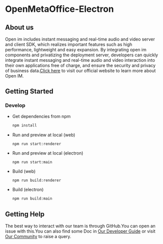 # OpenMetaOffice-Electron

## About us

Open im includes instant messaging and real-time audio and video server and client SDK, which realizes important features such as high performance, lightweight and easy expansion. By integrating open im components and privatizing the deployment server, developers can quickly integrate instant messaging and real-time audio and video interaction into their own applications free of charge, and ensure the security and privacy of business data.[Click here](https://www.rentsoft.cn/) to visit our official website to learn more about Open IM.



## Getting Started

### Develop

- Get dependencies from npm

  ```bash
  npm install 
  ```


- Run and preview at local (web)

  ```
  npm run start:renderer

- Run and preview at local (electron)

  ```bash
  npm run start:main
  ```

- Build (web)

  ```
  npm run build:renderer
  ```

- Build (electron)

  ```bash
  npm run build:main
  ```

  

## Getting Help

The best way to interact with our team is through GitHub.You can open an issue with this.You can also find some Doc in [Our Developer Guide](https://doc.rentsoft.cn/) or visit [Our Community](https://forum.rentsoft.cn/) to raise a query.

